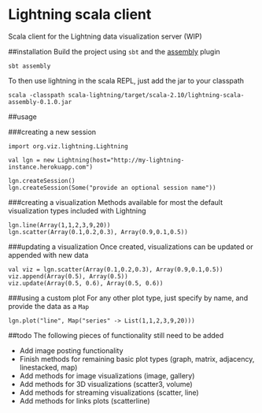 # Lightning scala client
Scala client for the Lightning data visualization server (WIP)

##installation
Build the project using `sbt` and the [assembly](https://github.com/sbt/sbt-assembly) plugin 
```
sbt assembly
```
To then use lightning in the scala REPL, just add the jar to your classpath
```
scala -classpath scala-lightning/target/scala-2.10/lightning-scala-assembly-0.1.0.jar
```

##usage

###creating a new session
```
import org.viz.lightning.Lightning

val lgn = new Lightning(host="http://my-lightning-instance.herokuapp.com")

lgn.createSession()
lgn.createSession(Some("provide an optional session name"))
```

###creating a visualization
Methods available for most the default visualization types included with Lightning
```
lgn.line(Array(1,1,2,3,9,20))
lgn.scatter(Array(0.1,0.2,0.3), Array(0.9,0.1,0.5))
```

###updating a visualization
Once created, visualizations can be updated or appended with new data
```
val viz = lgn.scatter(Array(0.1,0.2,0.3), Array(0.9,0.1,0.5))
viz.append(Array(0.5), Array(0.5))
viz.update(Array(0.5, 0.6), Array(0.5, 0.6))
```

###using a custom plot
For any other plot type, just specify by name, and provide the data as a `Map`
```
lgn.plot("line", Map("series" -> List(1,1,2,3,9,20)))
```

##todo
The following pieces of functionality still need to be added
- Add image posting functionality
- Finish methods for remaining basic plot types (graph, matrix, adjacency, linestacked, map)
- Add methods for image visualizations (image, gallery)
- Add methods for 3D visualizations (scatter3, volume)
- Add methods for streaming visualizations (scatter, line)
- Add methods for links plots (scatterline)
